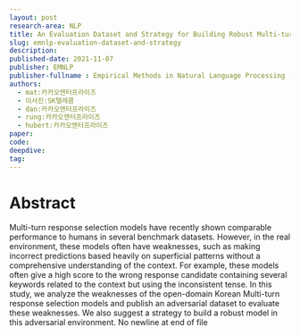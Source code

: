 ```yaml
---
layout: post
research-area: NLP
title: An Evaluation Dataset and Strategy for Building Robust Multi-turn Response Selection Model
slug: emnlp-evaluation-dataset-and-strategy
description:
published-date: 2021-11-07
publisher: EMNLP
publisher-fullname : Empirical Methods in Natural Language Processing (EMNLP)
authors:
  - mat:카카오엔터프라이즈
  - 이서진:SK텔레콤
  - dan:카카오엔터프라이즈
  - rung:카카오엔터프라이즈
  - hubert:카카오엔터프라이즈
paper:
code:
deepdive:
tag:
---
```


# Abstract

Multi-turn response selection models have recently shown comparable performance to humans in several benchmark datasets. However, in the real environment, these models often have weaknesses, such as making incorrect predictions based heavily on superficial patterns without a comprehensive understanding of the context. For example, these models often give a high score to the wrong response candidate containing several keywords related to the context but using the inconsistent tense. In this study, we analyze the weaknesses of the open-domain Korean Multi-turn response selection models and publish an adversarial dataset to evaluate these weaknesses. We also suggest a strategy to build a robust model in this adversarial environment.
No newline at end of file
